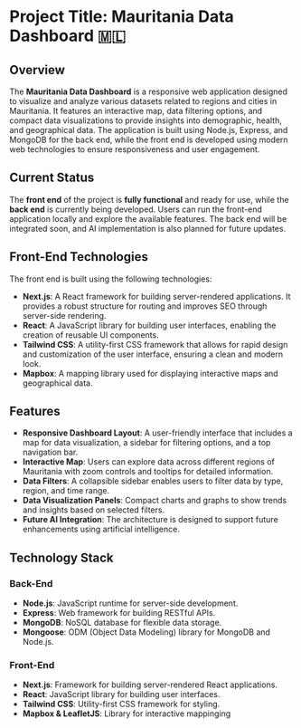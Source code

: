 # Project Title: Mauritania Data Dashboard 🇲🇱

## Overview

The **Mauritania Data Dashboard** is a responsive web application designed to visualize and analyze various datasets related to regions and cities in Mauritania. It features an interactive map, data filtering options, and compact data visualizations to provide insights into demographic, health, and geographical data. The application is built using Node.js, Express, and MongoDB for the back end, while the front end is developed using modern web technologies to ensure responsiveness and user engagement.

## Current Status

The **front end** of the project is **fully functional** and ready for use, while the **back end** is currently being developed. Users can run the front-end application locally and explore the available features. The back end will be integrated soon, and AI implementation is also planned for future updates.

## Front-End Technologies

The front end is built using the following technologies:

- **Next.js**: A React framework for building server-rendered applications. It provides a robust structure for routing and improves SEO through server-side rendering.
- **React**: A JavaScript library for building user interfaces, enabling the creation of reusable UI components.
- **Tailwind CSS**: A utility-first CSS framework that allows for rapid design and customization of the user interface, ensuring a clean and modern look.
- **Mapbox**: A mapping library used for displaying interactive maps and geographical data.

## Features

- **Responsive Dashboard Layout**: A user-friendly interface that includes a map for data visualization, a sidebar for filtering options, and a top navigation bar.
- **Interactive Map**: Users can explore data across different regions of Mauritania with zoom controls and tooltips for detailed information.
- **Data Filters**: A collapsible sidebar enables users to filter data by type, region, and time range.
- **Data Visualization Panels**: Compact charts and graphs to show trends and insights based on selected filters.
- **Future AI Integration**: The architecture is designed to support future enhancements using artificial intelligence.

## Technology Stack

### Back-End

- **Node.js**: JavaScript runtime for server-side development.
- **Express**: Web framework for building RESTful APIs.
- **MongoDB**: NoSQL database for flexible data storage.
- **Mongoose**: ODM (Object Data Modeling) library for MongoDB and Node.js.

### Front-End

- **Next.js**: Framework for building server-rendered React applications.
- **React**: JavaScript library for building user interfaces.
- **Tailwind CSS**: Utility-first CSS framework for styling.
- **Mapbox & LeafletJS**: Library for interactive mappinging 
